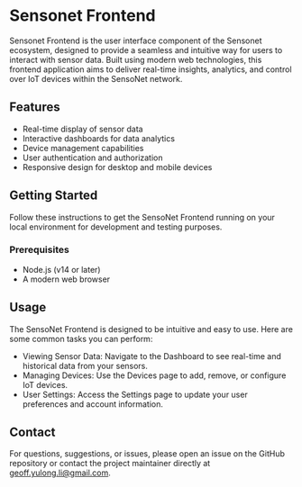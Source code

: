 # Sensonet Frontend

Sensonet Frontend is the user interface component of the Sensonet ecosystem, designed to provide a seamless and intuitive way for users to interact with sensor data. Built using modern web technologies, this frontend application aims to deliver real-time insights, analytics, and control over IoT devices within the SensoNet network.

## Features

- Real-time display of sensor data
- Interactive dashboards for data analytics
- Device management capabilities
- User authentication and authorization
- Responsive design for desktop and mobile devices

## Getting Started

Follow these instructions to get the SensoNet Frontend running on your local environment for development and testing purposes.

### Prerequisites

- Node.js (v14 or later)
- A modern web browser

## Usage
The SensoNet Frontend is designed to be intuitive and easy to use. Here are some common tasks you can perform:

- Viewing Sensor Data: Navigate to the Dashboard to see real-time and historical data from your sensors.
- Managing Devices: Use the Devices page to add, remove, or configure IoT devices.
- User Settings: Access the Settings page to update your user preferences and account information.

## Contact
For questions, suggestions, or issues, please open an issue on the GitHub repository or contact the project maintainer directly at <geoff.yulong.li@gmail.com>.
